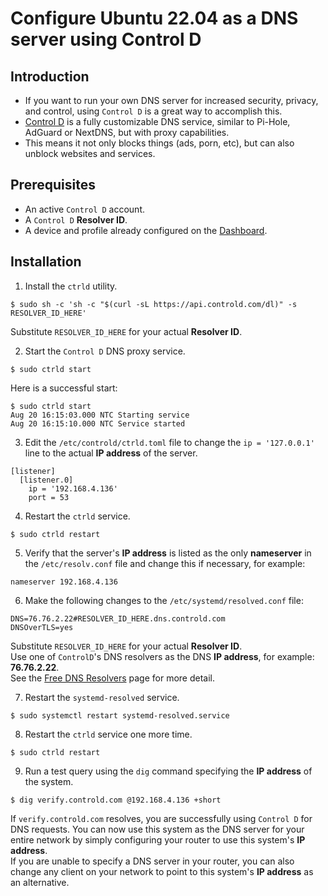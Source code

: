# Configure Ubuntu 22.04 as a DNS server using Control D

## Introduction
* If you want to run your own DNS server for increased security, privacy, and control, using `Control D` is a great way to accomplish this.
* [Control D](https://controld.com) is a fully customizable DNS service, similar to Pi-Hole, AdGuard or NextDNS, but with proxy capabilities. 
* This means it not only blocks things (ads, porn, etc), but can also unblock websites and services.

## Prerequisites
* An active `Control D` account.
* A `Control D` **Resolver ID**.
* A device and profile already configured on the [Dashboard](https://controld.com/dashboard/profiles).
## Installation

1. Install the `ctrld` utility.
~~~
$ sudo sh -c 'sh -c "$(curl -sL https://api.controld.com/dl)" -s RESOLVER_ID_HERE'
~~~
Substitute `RESOLVER_ID_HERE` for your actual **Resolver ID**.

2. Start the `Control D` DNS proxy service.
~~~
$ sudo ctrld start
~~~
Here is a successful start:
~~~
$ sudo ctrld start
Aug 20 16:15:03.000 NTC Starting service
Aug 20 16:15:10.000 NTC Service started
~~~
3. Edit the `/etc/controld/ctrld.toml` file to change the `ip = '127.0.0.1'` line to the actual **IP address** of the server.
~~~
[listener]
  [listener.0]
    ip = '192.168.4.136'
    port = 53
~~~
4. Restart the `ctrld` service.
~~~
$ sudo ctrld restart
~~~
5. Verify that the server's **IP address** is listed as the only **nameserver** in the `/etc/resolv.conf` file and change this if necessary, for example:
~~~
nameserver 192.168.4.136
~~~
6. Make the following changes to the `/etc/systemd/resolved.conf` file:
~~~
DNS=76.76.2.22#RESOLVER_ID_HERE.dns.controld.com
DNSOverTLS=yes
~~~
Substitute `RESOLVER_ID_HERE` for your actual **Resolver ID**.   
Use one of `ControlD`'s DNS resolvers as the DNS **IP address**, for example: **76.76.2.22**.    
See the [Free DNS Resolvers](https://controld.com/free-dns) page for more detail.

7. Restart the `systemd-resolved` service.
~~~
$ sudo systemctl restart systemd-resolved.service
~~~
8. Restart the `ctrld` service one more time.
~~~
$ sudo ctrld restart
~~~
9. Run a test query using the `dig` command specifying the **IP address** of the system.
~~~
$ dig verify.controld.com @192.168.4.136 +short
~~~
If `verify.controld.com` resolves, you are successfully using `Control D` for DNS requests. You can now use this system as the DNS server for your entire network by simply configuring your router to use this system's **IP address**.    
If you are unable to specify a DNS server in your router, you can also change any client on your network to point to this system's **IP address** as an alternative.

